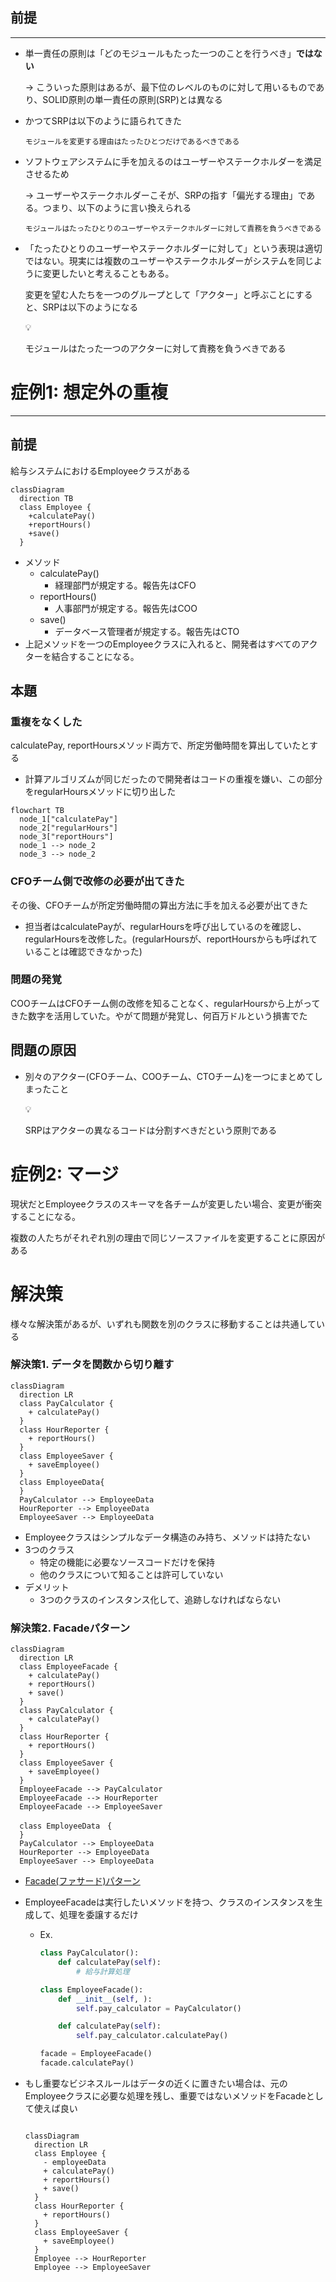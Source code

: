 ## 前提

---

- 単一責任の原則は「どのモジュールもたった一つのことを行うべき」**ではない**
    
    → こういった原則はあるが、最下位のレベルのものに対して用いるものであり、SOLID原則の単一責任の原則(SRP)とは異なる
    
- かつてSRPは以下のように語られてきた
    
    ```
    モジュールを変更する理由はたったひとつだけであるべきである
    ```
    
- ソフトウェアシステムに手を加えるのはユーザーやステークホルダーを満足させるため
    
    → ユーザーやステークホルダーこそが、SRPの指す「偏光する理由」である。つまり、以下のように言い換えられる
    
    ```
    モジュールはたったひとりのユーザーやステークホルダーに対して責務を負うべきである
    ```
    
- 「たったひとりのユーザーやステークホルダーに対して」という表現は適切ではない。現実には複数のユーザーやステークホルダーがシステムを同じように変更したいと考えることもある。
    
    変更を望む人たちを一つのグループとして「アクター」と呼ぶことにすると、SRPは以下のようになる
    
    <aside>
    💡
    
    モジュールはたった一つのアクターに対して責務を負うべきである
    
    </aside>
    

# 症例1: 想定外の重複

---

## 前提

給与システムにおけるEmployeeクラスがある

```mermaid
classDiagram
  direction TB
  class Employee {
    +calculatePay()
    +reportHours()
    +save()
  }
```

- メソッド
    - calculatePay()
        - 経理部門が規定する。報告先はCFO
    - reportHours()
        - 人事部門が規定する。報告先はCOO
    - save()
        - データベース管理者が規定する。報告先はCTO
- 上記メソッドを一つのEmployeeクラスに入れると、開発者はすべてのアクターを結合することになる。

## 本題

### 重複をなくした

calculatePay, reportHoursメソッド両方で、所定労働時間を算出していたとする

- 計算アルゴリズムが同じだったので開発者はコードの重複を嫌い、この部分をregularHoursメソッドに切り出した

```mermaid
flowchart TB
  node_1["calculatePay"]
  node_2["regularHours"]
  node_3["reportHours"]
  node_1 --> node_2
  node_3 --> node_2
```

### CFOチーム側で改修の必要が出てきた

その後、CFOチームが所定労働時間の算出方法に手を加える必要が出てきた

- 担当者はcalculatePayが、regularHoursを呼び出しているのを確認し、regularHoursを改修した。(regularHoursが、reportHoursからも呼ばれていることは確認できなかった)

### 問題の発覚

COOチームはCFOチーム側の改修を知ることなく、regularHoursから上がってきた数字を活用していた。やがて問題が発覚し、何百万ドルという損害でた

## 問題の原因

- 別々のアクター(CFOチーム、COOチーム、CTOチーム)を一つにまとめてしまったこと
    
    <aside>
    💡
    
    SRPはアクターの異なるコードは分割すべきだという原則である
    
    </aside>
    

# 症例2: マージ

現状だとEmployeeクラスのスキーマを各チームが変更したい場合、変更が衝突することになる。

複数の人たちがそれぞれ別の理由で同じソースファイルを変更することに原因がある

# 解決策

様々な解決策があるが、いずれも関数を別のクラスに移動することは共通している

### 解決策1. データを関数から切り離す

```mermaid
classDiagram
  direction LR
  class PayCalculator {
    + calculatePay()
  }
  class HourReporter {
    + reportHours()
  }
  class EmployeeSaver {
    + saveEmployee()
  }
  class EmployeeData{
  }
  PayCalculator --> EmployeeData
  HourReporter --> EmployeeData
  EmployeeSaver --> EmployeeData

```

- Employeeクラスはシンプルなデータ構造のみ持ち、メソッドは持たない
- 3つのクラス
    - 特定の機能に必要なソースコードだけを保持
    - 他のクラスについて知ることは許可していない
- デメリット
    - 3つのクラスのインスタンス化して、追跡しなければならない

### 解決策2. Facadeパターン

```mermaid
classDiagram
  direction LR
  class EmployeeFacade {
    + calculatePay()
    + reportHours()
    + save()
  }
  class PayCalculator {
    + calculatePay()
  }
  class HourReporter {
    + reportHours()
  }
  class EmployeeSaver {
    + saveEmployee()
  }
  EmployeeFacade --> PayCalculator
  EmployeeFacade --> HourReporter
  EmployeeFacade --> EmployeeSaver 

  class EmployeeData　{
  }
  PayCalculator --> EmployeeData
  HourReporter --> EmployeeData
  EmployeeSaver --> EmployeeData
```

- [Facade(ファサード)パターン](https://www.notion.so/Facade-d06c6e4c382f43c987fbbb439b1be458?pvs=21)
- EmployeeFacadeは実行したいメソッドを持つ、クラスのインスタンスを生成して、処理を委譲するだけ
    - Ex.
        
        ```python
        class PayCalculator():
        	def calculatePay(self):
        		# 給与計算処理
        
        class EmployeeFacade():
        	def __init__(self, ):
        		self.pay_calculator = PayCalculator()
        
        	def calculatePay(self):
        		self.pay_calculator.calculatePay()
        
        facade = EmployeeFacade()
        facade.calculatePay()
        ```
        
- もし重要なビジネスルールはデータの近くに置きたい場合は、元のEmployeeクラスに必要な処理を残し、重要ではないメソッドをFacadeとして使えば良い
    
    ```mermaid
    
    classDiagram
      direction LR
      class Employee {
        - employeeData
        + calculatePay()
        + reportHours()
        + save()
      }
      class HourReporter {
        + reportHours()
      }
      class EmployeeSaver {
        + saveEmployee()
      }
      Employee --> HourReporter
      Employee --> EmployeeSaver
    ```